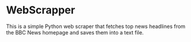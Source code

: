 # WebScrapper
This is a simple Python web scraper that fetches top news headlines from the BBC News homepage and saves them into a text file.
